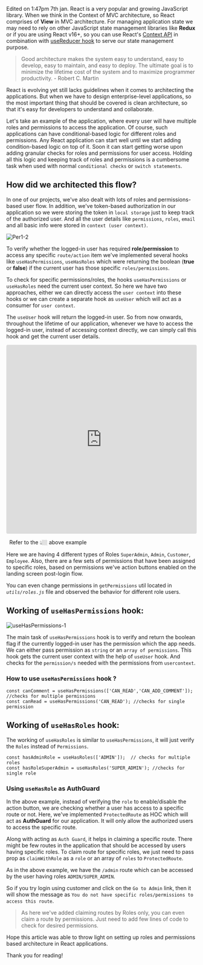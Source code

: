 Edited on 1:47pm 7th jan.
React is a very popular and growing JavaScript library. When we think in the Context of MVC architecture, so React comprises of **View** in MVC architecture. For managing application state we may need to rely on other JavaScript state management libraries like **Redux** or if you are using React v16+, so you can use React's [Context API](https://reactjs.org/docs/context.html) in combination with [useReducer hook](https://reactjs.org/docs/hooks-reference.html#usereducer) to serve our state management purpose.

> Good architecture makes the system easy to understand, easy to develop, easy to maintain, and easy to deploy. The ultimate goal is to minimize the lifetime cost of the system and to maximize programmer productivity. - Robert C. Martin

React is evolving yet still lacks guidelines when it comes to architecting the applications. But when we have to design enterprise-level applications, so the most important thing that should be covered is clean architecture, so that it's easy for developers to understand and collaborate.

Let's take an example of the application, where every user will have multiple roles and permissions to access the application. Of course, such applications can have conditional-based logic for different roles and permissions.
Any React application can start well until we start adding condition-based logic on top of it. Soon it can start getting worse upon adding granular checks for roles and permissions for user access.
Holding all this logic and keeping track of roles and permissions is a cumbersome task when used with normal `conditional checks` or `switch statements`.

## How did we architected this flow?

In one of our projects, we've also dealt with lots of roles and permissions-based user flow. In addition, we've token-based authorization in our application so we were storing the token in `local storage` just to keep track of the authorized user. And all the user details like `permissions`, `roles`, `email` and all basic info were stored in `context (user context)`. 

![Per1-2](https://unsplash.com/photos/VWcPlbHglYc)

To verify whether the logged-in user has required **role/permission** to access any specific `route/action` item we've implemented several hooks like `useHasPermissions`, `useHasRoles` which were returning the boolean (**true** or **false**) if the current user has those specific `roles/permissions`. 

To check for specific permissions/roles, the hooks `useHasPermissions` or `useHasRoles` need the current user context. So here we have two approaches, either we can directly access the `user context` into these hooks or we can create a separate hook as `useUser` which will act as a consumer for `user context`.  

The `useUser` hook will return the logged-in user. So from now onwards, throughout the lifetime of our application, whenever we have to access the logged-in user, instead of accessing context directly, we can simply call this hook and get the current user details.


<iframe src="https://codesandbox.io/embed/permissions-with-hooks-ykfpd?fontsize=14&theme=dark"
     style="width:100%; height:500px; border:0; border-radius: 4px; overflow:hidden;"
     title="Permissions with HOOKS"
     allow="accelerometer; ambient-light-sensor; camera; encrypted-media; geolocation; gyroscope; hid; microphone; midi; payment; usb; vr; xr-spatial-tracking"
     sandbox="allow-forms allow-modals allow-popups allow-presentation allow-same-origin allow-scripts"
   ></iframe>

&nbsp;
Refer to the 👆🏼 above example

Here we are having 4 different types of Roles `SuperAdmin`, `Admin`, `Customer`, `Employee`.
Also, there are a few sets of permissions that have been assigned to specific roles, based on permissions we've action buttons enabled on the landing screen post-login flow.

You can even change permissions in `getPermissions` util located in *`utils/roles.js`* file and observed the behavior for different role users.


## Working of `useHasPermissions` hook:

![useHasPermissions-1](https://unsplash.com/photos/yNvVnPcurD8)

The main task of `useHasPermissions` hook is to verify and return the boolean flag if the currently logged-in user has the permission which the app needs. We can either pass permission as `string` or an `array of permissions`. 
This hook gets the current user context with the help of `useUser` hook. And checks for the `permission/s` needed with the permissions from `usercontext`.

### How to use `useHasPermissions` hook ?

```
const canComment = useHasPermissions(['CAN_READ','CAN_ADD_COMMENT']);  //checks for multiple permissions
const canRead = useHasPermissions('CAN_READ'); //checks for single permission
```

## Working of `useHasRoles` hook:
The working of `useHasRoles` is similar to `useHasPermissions`, it will just verify the `Roles` instead of `Permissions`.

```
const hasAdminRole = useHasRoles(['ADMIN']);  // checks for multiple roles
const hasRoleSuperAdmin = useHasRoles('SUPER_ADMIN'); //checks for single role
```

### Using  `useHasRole` as AuthGuard

In the above example, instead of verifying the `role` to enable/disable the action button, we are checking whether a user has access to a specific route or not. Here, we've implemented `ProtectedRoute` as HOC which will act as **AuthGuard** for our application. It will only allow the authorized users to access the specific 
route.

Along with acting as `Auth Guard`, it helps in claiming a specific route. There might be few routes in the application that should be accessed by users having specific roles. To claim route for specific roles, we just need to pass prop as `claimWithRole` as a `role` or an array of `roles` to `ProtectedRoute`.

As in the above example, we have the `/admin` route which can be accessed by the user having roles `ADMIN/SUPER_ADMIN`. 

So if you try login using customer and click on the `Go to Admin` link, then it will show the message as `You do not have specific roles/permissions to access this route`.

> As here we've added claiming routes by Roles only, you can even claim a route by permissions. Just need to add few lines of code to check for desired permissions.

Hope this article was able to throw light on setting up roles and permissions based architecture in React applications.

Thank you for reading!
